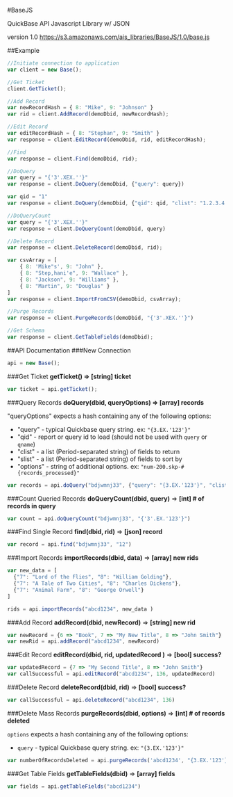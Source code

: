 #BaseJS

QuickBase API Javascript Library w/ JSON

version 1.0
https://s3.amazonaws.com/ais_libraries/BaseJS/1.0/base.js

##Example
```javascript
//Initiate connection to application
var client = new Base();

//Get Ticket
client.GetTicket();

//Add Record
var newRecordHash = { 8: "Mike", 9: "Johnson" }
var rid = client.AddRecord(demoDbid, newRecordHash);

//Edit Record
var editRecordHash = { 8: "Stephan", 9: "Smith" }
var response = client.EditRecord(demoDbid, rid, editRecordHash);

//Find
var response = client.Find(demoDbid, rid);

//DoQuery
var query = "{'3'.XEX.''}"
var response = client.DoQuery(demoDbid, {"query": query})

var qid = "1"
var response = client.DoQuery(demoDbid, {"qid": qid, "clist": "1.2.3.4.5"})

//DoQueryCount
var query = "{'3'.XEX.''}"
var response = client.DoQueryCount(demoDbid, query)

//Delete Record
var response = client.DeleteRecord(demoDbid, rid);

var csvArray = [
	{ 8: 'Mike"s', 9: "John" },
	{ 8: "Step,hani'e", 9: "Wallace" },
	{ 8: "Jackson", 9: "Williams" },
	{ 8: "Martin", 9: "Douglas" }
]
var response = client.ImportFromCSV(demoDbid, csvArray);

//Purge Records
var response = client.PurgeRecords(demoDbid, "{'3'.XEX.''}")

//Get Schema
var response = client.GetTableFields(demoDbid);
```

##API Documentation
###New Connection

```javascript
api = new Base();
```

###Get Ticket
**getTicket() => [string] ticket**

```javascript
var ticket = api.getTicket();
```

###Query Records
**doQuery(dbid, queryOptions) => [array] records**

"queryOptions" expects a hash containing any of the following options:

* "query" - typical Quickbase query string. ex: `"{3.EX.'123'}"`
* "qid" - report or query id to load (should not be used with `query` or `qname`)
* "clist" - a list (Period-separated string) of fields to return
* "slist" - a list (Period-separated string) of fields to sort by
* "options" - string of additional options. ex: `"num-200.skp-#{records_processed}"`

```javascript
var records = api.doQuery("bdjwmnj33", {"query": "{3.EX.'123'}", "clist": "3.6.10"})
```

###Count Queried Records
**doQueryCount(dbid, query)** => **[int] # of records in query**

```javascript
var count = api.doQueryCount("bdjwmnj33", "{'3'.EX.'123'}")
```

###Find Single Record
**find(dbid, rid)** => **[json] record**
```javascript
var record = api.find("bdjwmnj33", "12")
```

###Import Records
**importRecords(dbid, data)** => **[array] new rids**

```javascript
var new_data = [
  {"7": "Lord of the Flies", "8": "William Golding"},
  {"7": "A Tale of Two Cities", "8": "Charles Dickens"},
  {"7": "Animal Farm", "8": "George Orwell"}
]

rids = api.importRecords("abcd1234", new_data )
````

###Add Record
**addRecord(dbid, newRecord)** => **[string] new rid**

```javascript
var newRecord = {6 => "Book", 7 => "My New Title", 8 => "John Smith"}
var newRid = api.addRecord("abcd1234", newRecord)
````

###Edit Record
**editRecord(dbid, rid, updatedRecord )** => **[bool] success?**

```javascript
var updatedRecord = {7 => "My Second Title", 8 => "John Smith"}
var callSuccessful = api.editRecord("abcd1234", 136, updatedRecord)
````

###Delete Record
**deleteRecord(dbid, rid)** => **[bool] success?**

```javascript
var callSuccessful = api.deleteRecord("abcd1234", 136)
````

###Delete Mass Records
**purgeRecords(dbid, options)** => **[int] # of records deleted**

`options` expects a hash containing any of the following options:

* `query` - typical Quickbase query string. ex: `"{3.EX.'123'}"`

```javascript
var numberOfRecordsDeleted = api.purgeRecords('abcd1234', "{3.EX.'123'}")
````

###Get Table Fields
**getTableFields(dbid)** => **[array] fields**

```javascript
var fields = api.getTableFields("abcd1234")
````